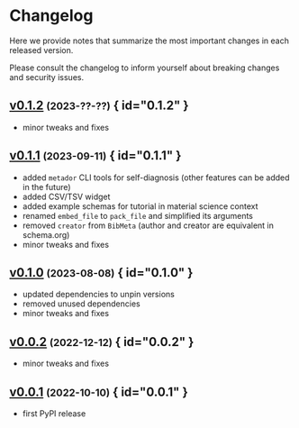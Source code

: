 # Changelog

Here we provide notes that summarize the most important changes in each released version.

Please consult the changelog to inform yourself about breaking changes and security issues.

## [v0.1.2](https://github.com/Materials-Data-Science-and-Informatics/metador-core/tree/v0.1.2) <small>(2023-??-??)</small> { id="0.1.2" }

* minor tweaks and fixes

## [v0.1.1](https://github.com/Materials-Data-Science-and-Informatics/metador-core/tree/v0.1.1) <small>(2023-09-11)</small> { id="0.1.1" }

* added `metador` CLI tools for self-diagnosis (other features can be added in the future)
* added CSV/TSV widget
* added example schemas for tutorial in material science context
* renamed `embed_file` to `pack_file` and simplified its arguments
* removed `creator` from `BibMeta` (author and creator are equivalent in schema.org)
* minor tweaks and fixes

## [v0.1.0](https://github.com/Materials-Data-Science-and-Informatics/metador-core/tree/v0.1.0) <small>(2023-08-08)</small> { id="0.1.0" }

* updated dependencies to unpin versions
* removed unused dependencies
* minor tweaks and fixes

## [v0.0.2](https://github.com/Materials-Data-Science-and-Informatics/metador-core/tree/v0.0.2) <small>(2022-12-12)</small> { id="0.0.2" }

* minor tweaks and fixes

## [v0.0.1](https://github.com/Materials-Data-Science-and-Informatics/metador-core/tree/v0.0.1) <small>(2022-10-10)</small> { id="0.0.1" }

* first PyPI release

